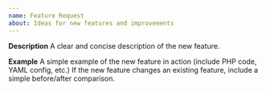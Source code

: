 ```yaml
---
name: Feature Request
about: Ideas for new features and improvements
---
```


**Description**
A clear and concise description of the new feature.

**Example**
A simple example of the new feature in action (include PHP code, YAML config, etc.)
If the new feature changes an existing feature, include a simple before/after comparison.
